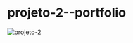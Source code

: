 # projeto-2--portfolio
![projeto-2](https://github.com/user-attachments/assets/2de22c92-893e-4f25-a7cf-8b853a59aa09)

